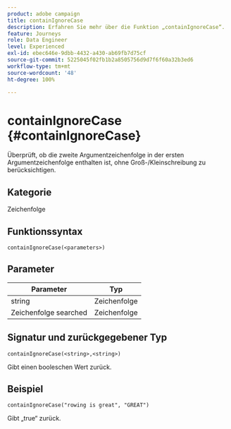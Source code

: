 ```yaml
---
product: adobe campaign
title: containIgnoreCase
description: Erfahren Sie mehr über die Funktion „containIgnoreCase“.
feature: Journeys
role: Data Engineer
level: Experienced
exl-id: ebec646e-9dbb-4432-a430-ab69fb7d75cf
source-git-commit: 5225045f02fb1b2a8505756d9d7f6f60a32b3ed6
workflow-type: tm+mt
source-wordcount: '48'
ht-degree: 100%

---
```


# containIgnoreCase {#containIgnoreCase}

Überprüft, ob die zweite Argumentzeichenfolge in der ersten Argumentzeichenfolge enthalten ist, ohne Groß-/Kleinschreibung zu berücksichtigen.

## Kategorie

Zeichenfolge

## Funktionssyntax

`containIgnoreCase(<parameters>)`

## Parameter

| Parameter | Typ |
|-----------|------------------|
| string | Zeichenfolge |
| Zeichenfolge searched | Zeichenfolge |

## Signatur und zurückgegebener Typ

`containIgnoreCase(<string>,<string>)`

Gibt einen booleschen Wert zurück.

## Beispiel

`containIgnoreCase("rowing is great", "GREAT")`

Gibt „true“ zurück.
